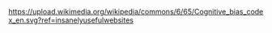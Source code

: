 https://upload.wikimedia.org/wikipedia/commons/6/65/Cognitive_bias_codex_en.svg?ref=insanelyusefulwebsites

